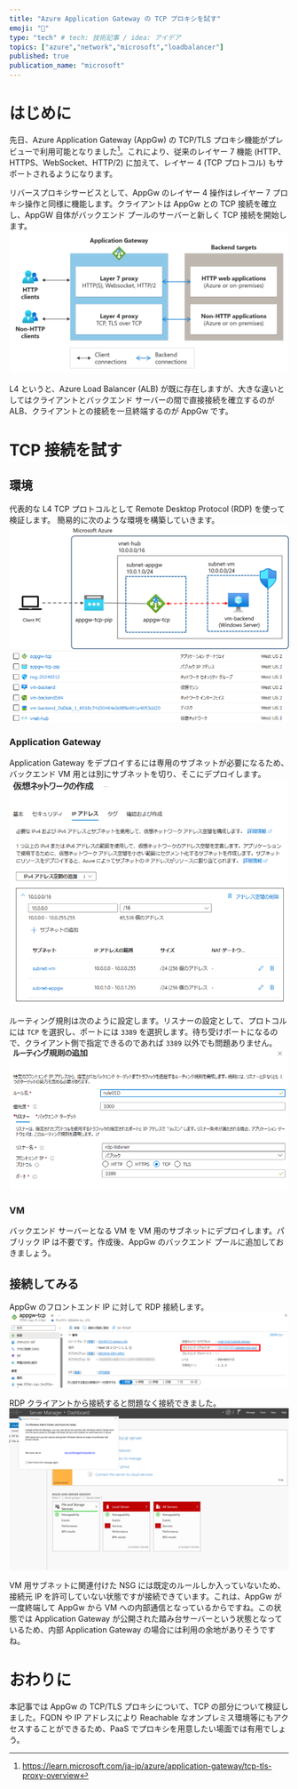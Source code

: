 ```yaml
---
title: "Azure Application Gateway の TCP プロキシを試す"
emoji: "🔱"
type: "tech" # tech: 技術記事 / idea: アイデア
topics: ["azure","network","microsoft","loadbalancer"]
published: true
publication_name: "microsoft"
---
```


# はじめに

先日、Azure Application Gateway (AppGw) の TCP/TLS プロキシ機能がプレビューで利用可能となりました[^1]。これにより、従来のレイヤー 7 機能 (HTTP、HTTPS、WebSocket、HTTP/2) に加えて、レイヤー 4 (TCP プロトコル) もサポートされるようになります。

[^1]: https://learn.microsoft.com/ja-jp/azure/application-gateway/tcp-tls-proxy-overview

リバースプロキシサービスとして、AppGw のレイヤー 4 操作はレイヤー 7 プロキシ操作と同様に機能します。クライアントは AppGw との TCP 接続を確立し、AppGW 自体がバックエンド プールのサーバーと新しく TCP 接続を開始します。
![](/images/20240312-appgw-tcp/layer-4-proxy-overview.png)

L4 というと、Azure Load Balancer (ALB) が既に存在しますが、大きな違いとしてはクライアントとバックエンド サーバーの間で直接接続を確立するのが ALB、クライアントとの接続を一旦終端するのが AppGw です。

# TCP 接続を試す

## 環境
代表的な L4 TCP プロトコルとして Remote Desktop Protocol (RDP) を使って検証します。
簡易的に次のような環境を構築していきます。
![](/images/20240312-appgw-tcp/architecture.png)
![](/images/20240312-appgw-tcp/appgw-tcp-03.png)

### Application Gateway
Application Gateway をデプロイするには専用のサブネットが必要になるため、バックエンド VM 用とは別にサブネットを切り、そこにデプロイします。
![](/images/20240312-appgw-tcp/appgw-tcp-01.png)

ルーティング規則は次のように設定します。リスナーの設定として、プロトコルには `TCP` を選択し、ポートには `3389` を選択します。待ち受けポートになるので、クライアント側で指定できるのであれば `3389` 以外でも問題ありません。
![](/images/20240312-appgw-tcp/appgw-tcp-02.png)

### VM
バックエンド サーバーとなる VM を VM 用のサブネットにデプロイします。パブリック IP は不要です。作成後、AppGw のバックエンド プールに追加しておきましょう。

## 接続してみる
AppGw のフロントエンド IP に対して RDP 接続します。
![](/images/20240312-appgw-tcp/appgw-tcp-04.png)

RDP クライアントから接続すると問題なく接続できました。
![](/images/20240312-appgw-tcp/appgw-tcp-05.png)

VM 用サブネットに関連付けた NSG には既定のルールしか入っていないため、接続元 IP を許可していない状態ですが接続できています。これは、AppGw が一度終端して AppGw から VM への内部通信となっているからですね。この状態では Application Gateway が公開された踏み台サーバーという状態となっているため、内部 Application Gateway の場合には利用の余地がありそうですね。 

# おわりに
本記事では AppGw の TCP/TLS プロキシについて、TCP の部分について検証しました。FQDN や IP アドレスにより Reachable なオンプレミス環境等にもアクセスすることができるため、PaaS でプロキシを用意したい場面では有用でしょう。